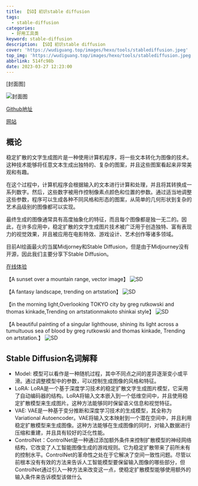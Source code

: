 ```yaml
---
title: 【SD】初识stable diffusion
tags:
  - stable-diffusion
categories:
  - 好用工具类
keyword: stable-diffusion
description: 【SD】初识stable diffusion
cover: 'https://wudiguang.top/images/hexo/tools/stablediffusion.jpeg'
top_img: 'https://wudiguang.top/images/hexo/tools/stablediffusion.jpeg'
abbrlink: 514fc98b
date: 2023-03-27 12:23:00
---
```


[封面图]

![封面图](https://wudiguang.top/images/hexo/tools/stablediffusion.jpeg)

[Github地址](https://github.com/CompVis/stable-diffusion)

[网站](https://stablediffusionweb.com/)

## 概论

稳定扩散的文字生成图片是一种使用计算机程序，将一些文本转化为图像的技术。这种技术能够将任意文本生成出独特的、复杂的图案，并且这些图案看起来非常美观和有趣。

在这个过程中，计算机程序会根据输入的文本进行计算和处理，并且将其转换成一系列数字。然后，这些数字被用作控制像素点颜色和位置的参数。通过适当地调整这些参数，程序可以生成各种不同风格和形态的图案，从简单的几何形状到复杂的艺术品级别的图像都可以实现。

最终生成的图像通常具有高度抽象化的特征，而且每个图像都是独一无二的。因此，在许多应用中，稳定扩散的文字生成图片技术被广泛用于创造独特、富有表现力的视觉效果，并且被应用在电影特效、游戏设计、艺术创作等诸多领域。

目前AI绘画最火的当属Midjorney和Stable Diffusion，但是由于Midjourney没有开源，因此我们主要分享下Stable Diffusion。

[在线体验](https://stablediffusionweb.com/#demo)

【A sunset over a mountain range, vector image】
![SD](../https://wudiguang.top/images/hexo/sd/sd-20230526143854.png)

【A fantasy landscape, trending on artstation】
![SD](../https://wudiguang.top/images/hexo/sd/sd-20230526145807.png)

【in the morning light,Overlooking TOKYO city by greg rutkowski and thomas kinkade,Trending on artstationmakoto shinkai style】
![SD](../https://wudiguang.top/images/hexo/sd/sd-20230526152632.png)

【A beautiful painting of a singular lighthouse, shining its light across a tumultuous sea of blood by greg rutkowski and thomas kinkade, Trending on artstation.】
![SD](../https://wudiguang.top/images/hexo/sd/sd-20230526152632.png)

## Stable Diffusion名词解释

* Model: 模型可以看作是一种随机过程，其中不同点之间的差异逐渐变小或平滑。通过调整模型中的参数，可以控制生成图像的风格和特征。
* LoRA: LoRA是一个基于深度学习技术的稳定扩散文字生成图片模型，它采用了自动编码器的结构。LoRA将输入文本嵌入到一个低维空间中，并且使用稳定扩散模型来生成图片。这种方法能够同时保留语义信息和视觉特征。
* VAE: VAE是一种基于变分推断和深度学习技术的生成模型，其全称为Variational Autoencoder。VAE将输入文本映射到一个潜在空间中，并且利用稳定扩散模型来生成图像。这种方法能够在生成图像的同时，对输入数据进行压缩和重建，并且具有较好的泛化性能。
* ControlNet：ControlNet是一种通过添加额外条件来控制扩散模型的神经网络结构，它改变了人工智能图像生成的游戏规则。它为稳定扩散带来了前所未有的控制水平。ControlNet的革命性之处在于它解决了空间一致性问题。尽管以前根本没有有效的方法来告诉人工智能模型要保留输入图像的哪些部分，但ControlNet通过引入一种方法来改变这一点，使稳定扩散模型能够使用额外的输入条件来告诉模型该做什么

